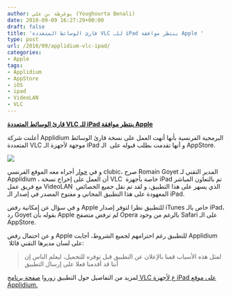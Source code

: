 ```yaml
---
author: يوغرطة بن علي (Youghourta Benali)
date: 2010-09-09 16:27:29+00:00
draft: false
title: 'قارئ الوسائط المتعددة VLC للـ iPad ينتظر موافقة Apple '
type: post
url: /2010/09/applidium-vlc-ipad/
categories:
- Apple
tags:
- Applidium
- AppStore
- iOS
- ipad
- VideoLAN
- VLC
---
```


**[قارئ الوسائط المتعددة VLC للـ iPad ينتظر موافقة Apple](http://www.it-scoop.com/2010/09/applidium-vlc-ipad)**


أعلنت شركة Applidium البرمجية الفرنسية بأنها أنهت العمل على نسخة قارئ الوسائط المتعددة VLC موجهة لأجهزة الـ iPad و أنها تقدمت بطلب قبوله على  الـ AppStore.


[![](http://applidium.com/system/screenshots/17/original/vlc.jpg )
](http://www.it-scoop.com/2010/09/applidium-vlc-ipad)


و في [حوار](http://www.clubic.com/tablette-internet-mid/ipad/actualite-363904-multimedia-vlc-ipad-apple.html) أجراه معه الموقع الفرنسي clubic، صرح Romain Goyet المدير التقني لـ Applidium ، أن العمل على إخراج نسخة VLC  خاصة بأجهزة iPad تم بالتعاون المباشر مع فريق عمل VideoLAN  الذي يسهر على هذا التطبيق، و لقد تم نقل جميع الخصائص المعهودة على هذا التطبيق المجاني و مفتوح المصدر في إصدار الـ iPad.

و في سؤال عن إمكانية رفض Apple للتطبيق نظرا لتوفر إصدار iTunes خاص بالـ iPad، رد Goyet بقوله بأن Apple لم ترفض متصفح Opera بالرغم من وجود Safari على الـ AppStore.

و عن احتمال رفض Apple للتطبيق رغم احترامهم لجميع الشروط، أجابت Applidium  على لسان مديرها التقني قائلا:


<blockquote>لمثل هذه الأسباب قمنا بالإعلان عن التطبيق قبل توفره للتحميل، ليعلم الناس إن أننا قد أقدمنا فعلا على إرسال التطبيق</blockquote>


لمزيد من التفاصيل حول التطبيق زوروا [صفحة برنامج VLC ع لأجهزة iPad على موقع Applidium.](http://applidium.com/applications/vlc)
